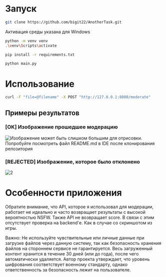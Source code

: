 # Запуск

```bash
git clone https://github.com/bigit22/AnotherTask.git
```

Активация среды указана для Windows
```bash
python -m venv venv
.\venv\Scripts\activate
```

```bash
pip install -r requirements.txt
```

```bash
python main.py
```

# Использование

```bash
curl -F "file=@filename" -X POST "http://127.0.0.1:8000/moderate"
```

## Примеры результатов

### [OK] Изображение прошедшее модерацию
![Изображение может быть слишком большим для отрисовки. Попробуйте посмотреть файл README.md в IDE после клонирования репозитория](https://blog.api.market/wp-content/uploads/2024/07/wonder_woman.png)

### [REJECTED] Изображение, которое было отклонено
![2](https://0x0.st/80pb.png)


# Особенности приложения

Обратите внимание, что API, которое я использовал для модерации, работает не идеально и часто возвращает результаты с высокой вероятностью NSFW. Также API не возвращает score. В связи с этим отсутствует проверка на backend'е. 
Как в случае со скриншотом из игры.

Важно: Не используйте чувствительные или личные данные при загрузке файлов через данную систему, 
так как безопасность хранения файлов на стороннем сервисе не гарантируется. 
Весь загруженный контент хранится в течение 30 дней (или до года), 
после чего автоматически удаляется. 
Автор проекта утверждает, что уровень шифрования соответствует военному стандарту, 
однако ответственность за безопасность лежит на пользователе.
